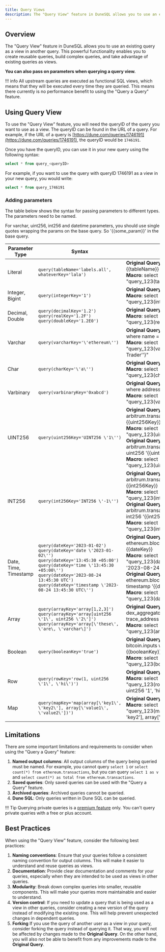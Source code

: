 ```yaml
---
title: Query Views
description: The "Query View" feature in DuneSQL allows you to use an existing query as a view in another query. This powerful functionality enables you to create reusable queries, build complex queries, and take advantage of existing queries as views.
---
```


## Overview

The "Query View" feature in DuneSQL allows you to use an existing query as a view in another query. This powerful functionality enables you to create reusable queries, build complex queries, and take advantage of existing queries as views. 

**You can also pass on parameters when querying a query view.**

!!! info
    All upstream queries are executed as functional SQL views, which means that they will be executed every time they are queried. This means there currently is no performance benefit to using the "Query a Query" feature.
## Using Query View

To use the "Query View" feature, you will need the queryID of the query you want to use as a view. The queryID can be found in the URL of a query. For example, if the URL of a query is [https://dune.com/queries/1746191](https://dune.com/queries/1746191), the queryID would be `1746191`.

Once you have the queryID, you can use it in your new query using the following syntax:

```sql
select * from query_<queryID>
```

For example, if you want to use the query with queryID 1746191 as a view in your new query, you would write: 

```sql
select * from query_1746191 
```

### Adding parameters

The table below shows the syntax for passing parameters to different types. The parameters need to be named.

For varchar, uint256, int256 and datetime parameters, you should use single quotes wrapping the params on the base query. So '{{some_param}}' in the base query.

| **Parameter Type** | **Syntax** | **Example** |
| --- | --- | --- |
| Literal | `query(tableName='labels.all', whateverKey='lala')` | **Original Query**: select * from {{tableName}} <br> **Macro**: select * from "query_123(tableName='labels.all')" |
| Integer, Bigint | `query(integerKey='1')` | **Original Query**: select {{integerKey}} <br> **Macro**: select * from "query_123(integerKey='1')" |
| Decimal, Double | `query(decimalKey='1.2')` <br> `query(realKey='1.2F')` <br> `query(doubleKey='1.2E0')` | **Original Query**: select {{realKey}} <br> **Macro**: select * from "query_123(realKey='1.2F')" |
| Varchar | `query(varcharKey='\'ethereum\'')` | **Original Query**: select * from labels.all where name = {{varcharKey}} <br> **Macro**: select * from "query_123(varcharKey='\'DEX Trader\'')" |
| Char | `query(charKey='\'a\'')` | **Original Query**: select {{charKey}} <br> **Macro**: select * from "query_123(charKey='\'a\'')" |
| Varbinary | `query(varbinaryKey='0xabcd')` | **Original Query**: select * from labels.all where address = {{varbinaryKey}} <br> **Macro**: select * from "query_123(varbinaryKey='0xabcd')" |
| UINT256 | `query(uint256Key='UINT256 \'1\'')` | **Original Query**: select * from arbitrum.transactions where gas_price = {{uint256Key}} <br> **Macro**: select * from "query_123(uint256Key='uint256 \'1\'')" <br> **Original Query**: select * from arbitrum.transactions where gas_price = uint256 '{{uint256Key}}' <br> **Macro**: select * from "query_123(uint256Key='1')" |
| INT256 | `query(int256Key='INT256 \'-1\'')` | **Original Query**: select * from arbitrum.transactions where gas_price = {{int256Key}} <br> **Macro**: select * from "query_123(int256Key='int256 \'-1\'')" <br> **Original Query**: select * from arbitrum.transactions where gas_price = int256 '{{int256Key}}' <br> **Macro**: select * from "query_123(int256Key='1')" |
| Date, Time, Timestamp | `query(dateKey='2023-01-02')` <br> `query(dateKey='date \'2023-01-02\'')` <br> `query(dateKey='13:45:30 +05:00')` <br> `query(dateKey='time \'13:45:30 +05:00\'')` <br> `query(dateKey='2023-08-24 13:45:30 UTC')` <br> `query(dateKey='timestamp \'2023-08-24 13:45:30 UTC\'')` | **Original Query**: select * from ethereum.blocks where time > {{dateKey}} <br> **Macro**: select * from "query_123(dateKey='timestamp \'2023-08-24\'')" <br> **Original Query**: select * from ethereum.blocks where time > timestamp '{{dateKey}}' <br> **Macro**: select * from "query_123(dateKey='2023-08-24')" |
| Array | `query(arrayKey='array[1,2,3]')` <br> `query(arrayKey='array[uint256 \'1\', uint256 \'2\']')` <br> `query(arrayKey='array[\'these\', \'are\, \'varchar\]')` | **Original Query**: select * from dex_aggregator.trades where trace_address = {{arrayKey}} <br> **Macro**: select * from "query_123(arrayKey='array[1, 2]')" |
| Boolean | `query(booleanKey='true')` | **Original Query**: select * from bitcoin.inputs where is_coinbase = {{booleanKey}} <br> **Macro**: select * from "query_123(booleanKey='false')" |
| Row | `query(rowKey='row(1, uint256 \'1\', \'hi\')')` | **Original Query**: select {{rowKey}} <br> **Macro**: select * from "query_123(rowKey='row(false, 1, uint256 \'1\', \'hi\')')" |
| Map | `query(mapKey='map(array[\'key1\', \'key2\'], array[\'value1\', \'value2\'])')` | **Original Query**: select {{mapKey}} <br> **Macro**: select * from "query_123(mapKey='map(array[\'key1\', \'key2\'], array[\'value1\', \'value2\'])')" |


## Limitations

There are some important limitations and requirements to consider when using the "Query a Query" feature:

1. **Named output columns**: All output columns of the query being queried must be named. For example, you cannot query `select 1` or `select count(*) from ethereum.transactions`, but you can query `select 1 as v` and `select count(*) as total from ethereum.transactions`.
2. **Saved queries**: Only saved queries can be used with the "Query a Query" feature.
3. **Archived queries**: Archived queries cannot be queried.
4. **Dune SQL**: Only queries written in Dune SQL can be queried.

!!! Tip
    Querying private queries is a [premium feature](https://dune.com/pricing) only. You can't query private queries with a free or plus account. 

## Best Practices

When using the "Query View" feature, consider the following best practices:

1. **Naming conventions**: Ensure that your queries follow a consistent naming convention for output columns. This will make it easier to understand and reuse queries as views.
2. **Documentation**: Provide clear documentation and comments for your queries, especially when they are intended to be used as views in other queries.
3. **Modularity**: Break down complex queries into smaller, reusable components. This will make your queries more maintainable and easier to understand.
4. **Version control**: If you need to update a query that is being used as a view in other queries, consider creating a new version of the query instead of modifying the existing one. This will help prevent unexpected changes in dependent queries.
5. **Forking** If you use the query of another user as a view in your query, consider forking the query instead of querying it. That way, you will not be affected by changes made to the **Original Query**. On the other hand, you will also not be able to benefit from any improvements made to the **Original Query**.





